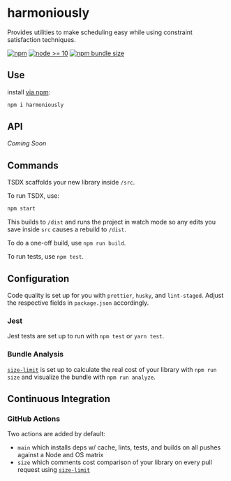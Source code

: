 # harmoniously

Provides utilities to make scheduling easy while using constraint satisfaction techniques.

<a href="https://www.npmjs.com/package/harmoniously"><img alt="npm" src="https://img.shields.io/npm/v/harmoniously"></a>
<a href="" disabled><img src="https://img.shields.io/badge/node-%3E%3D10-blue.svg?cacheSeconds=2592000" alt="node >= 10"></a>
<a href="https://www.npmjs.com/package/harmoniously"><img alt="npm bundle size" src="https://img.shields.io/bundlephobia/minzip/harmoniously"></a>

## Use

install [via npm](https://www.npmjs.com/package/harmoniously):

```sh
npm i harmoniously
```

## API

_Coming Soon_

## Commands

TSDX scaffolds your new library inside `/src`.

To run TSDX, use:

```bash
npm start
```

This builds to `/dist` and runs the project in watch mode so any edits you save inside `src` causes a rebuild to `/dist`.

To do a one-off build, use `npm run build`.

To run tests, use `npm test`.

## Configuration

Code quality is set up for you with `prettier`, `husky`, and `lint-staged`. Adjust the respective fields in `package.json` accordingly.

### Jest

Jest tests are set up to run with `npm test` or `yarn test`.

### Bundle Analysis

[`size-limit`](https://github.com/ai/size-limit) is set up to calculate the real cost of your library with `npm run size` and visualize the bundle with `npm run analyze`.

## Continuous Integration

### GitHub Actions

Two actions are added by default:

- `main` which installs deps w/ cache, lints, tests, and builds on all pushes against a Node and OS matrix
- `size` which comments cost comparison of your library on every pull request using [`size-limit`](https://github.com/ai/size-limit)
